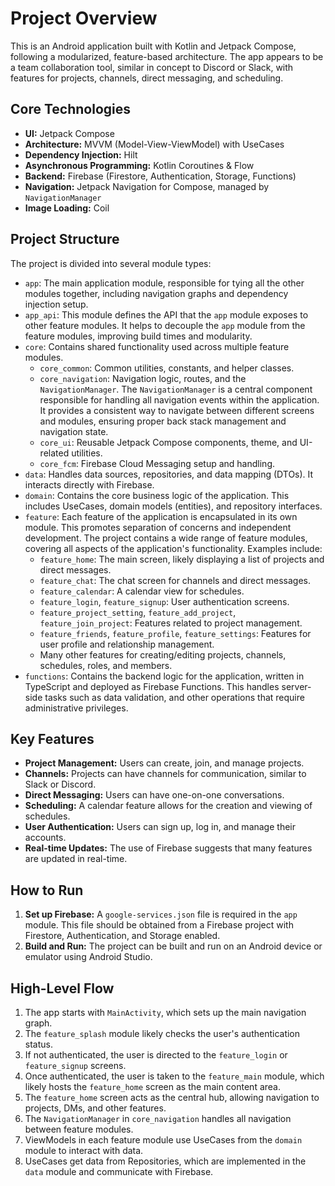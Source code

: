 # Project Overview

This is an Android application built with Kotlin and Jetpack Compose, following a modularized, feature-based architecture. The app appears to be a team collaboration tool, similar in concept to Discord or Slack, with features for projects, channels, direct messaging, and scheduling.

## Core Technologies

*   **UI:** Jetpack Compose
*   **Architecture:** MVVM (Model-View-ViewModel) with UseCases
*   **Dependency Injection:** Hilt
*   **Asynchronous Programming:** Kotlin Coroutines & Flow
*   **Backend:** Firebase (Firestore, Authentication, Storage, Functions)
*   **Navigation:** Jetpack Navigation for Compose, managed by `NavigationManager`
*   **Image Loading:** Coil

## Project Structure

The project is divided into several module types:

*   `app`: The main application module, responsible for tying all the other modules together, including navigation graphs and dependency injection setup.
*   `app_api`: This module defines the API that the `app` module exposes to other feature modules. It helps to decouple the `app` module from the feature modules, improving build times and modularity.
*   `core`: Contains shared functionality used across multiple feature modules.
    *   `core_common`: Common utilities, constants, and helper classes.
    *   `core_navigation`: Navigation logic, routes, and the `NavigationManager`. The `NavigationManager` is a central component responsible for handling all navigation events within the application. It provides a consistent way to navigate between different screens and modules, ensuring proper back stack management and navigation state.
    *   `core_ui`: Reusable Jetpack Compose components, theme, and UI-related utilities.
    *   `core_fcm`: Firebase Cloud Messaging setup and handling.
*   `data`: Handles data sources, repositories, and data mapping (DTOs). It interacts directly with Firebase.
*   `domain`: Contains the core business logic of the application. This includes UseCases, domain models (entities), and repository interfaces.
*   `feature`: Each feature of the application is encapsulated in its own module. This promotes separation of concerns and independent development. The project contains a wide range of feature modules, covering all aspects of the application's functionality. Examples include:
    *   `feature_home`: The main screen, likely displaying a list of projects and direct messages.
    *   `feature_chat`: The chat screen for channels and direct messages.
    *   `feature_calendar`: A calendar view for schedules.
    *   `feature_login`, `feature_signup`: User authentication screens.
    *   `feature_project_setting`, `feature_add_project`, `feature_join_project`: Features related to project management.
    *   `feature_friends`, `feature_profile`, `feature_settings`: Features for user profile and relationship management.
    *   Many other features for creating/editing projects, channels, schedules, roles, and members.
*   `functions`: Contains the backend logic for the application, written in TypeScript and deployed as Firebase Functions. This handles server-side tasks such as data validation, and other operations that require administrative privileges.

## Key Features

*   **Project Management:** Users can create, join, and manage projects.
*   **Channels:** Projects can have channels for communication, similar to Slack or Discord.
*   **Direct Messaging:** Users can have one-on-one conversations.
*   **Scheduling:** A calendar feature allows for the creation and viewing of schedules.
*   **User Authentication:** Users can sign up, log in, and manage their accounts.
*   **Real-time Updates:** The use of Firebase suggests that many features are updated in real-time.

## How to Run

1.  **Set up Firebase:** A `google-services.json` file is required in the `app` module. This file should be obtained from a Firebase project with Firestore, Authentication, and Storage enabled.
2.  **Build and Run:** The project can be built and run on an Android device or emulator using Android Studio.

## High-Level Flow

1.  The app starts with `MainActivity`, which sets up the main navigation graph.
2.  The `feature_splash` module likely checks the user's authentication status.
3.  If not authenticated, the user is directed to the `feature_login` or `feature_signup` screens.
4.  Once authenticated, the user is taken to the `feature_main` module, which likely hosts the `feature_home` screen as the main content area.
5.  The `feature_home` screen acts as the central hub, allowing navigation to projects, DMs, and other features.
6.  The `NavigationManager` in `core_navigation` handles all navigation between feature modules.
7.  ViewModels in each feature module use UseCases from the `domain` module to interact with data.
8.  UseCases get data from Repositories, which are implemented in the `data` module and communicate with Firebase.
